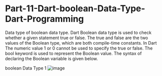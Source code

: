 # Part-11-Dart-boolean-Data-Type-Dart-Programming
Data type of boolean data type. 
Dart Boolean data type is used to check whether a given statement true or false. The true and false are the two values of the Boolean type, which are both compile-time constants. In Dart The numeric value 1 or 0 cannot be used to specify the true or false. The bool keyword is used to represent the Boolean value. The syntax of declaring the Boolean variable is given below.


boolean Data Type 1
![image](https://user-images.githubusercontent.com/53869097/221795231-74047e80-afd8-4e54-8f3a-998434a8c54f.png)
